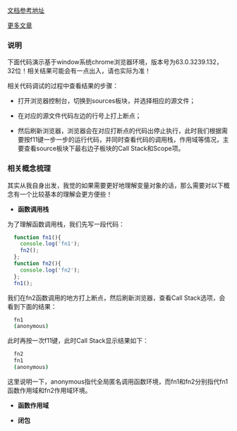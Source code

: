 [文档参考地址](http://dmitrysoshnikov.com/ecmascript/chapter-2-variable-object/)

[更多文章](https://github.com/woai30231/webDevDetails)

### 说明

下面代码演示基于window系统chrome浏览器环境，版本号为63.0.3239.132，32位！相关结果可能会有一点出入，请也实际为准！

相关代码调试的过程中查看结果的步骤：

* 打开浏览器控制台，切换到sources板块，并选择相应的源文件；

* 在对应的源文件代码左边的行号上打上断点；

* 然后刷新浏览器，浏览器会在对应打断点的代码出停止执行，此时我们根据需要按f11键一步一步的运行代码，并同时查看代码的调用栈，作用域等情况，主要查看source板块下最右边子板块的Call Stack和Scope项。

### 相关概念梳理

其实从我自身出发，我觉的如果需要更好地理解变量对象的话，那么需要对以下概念有一个比较基本的理解会更方便些！

* **函数调用栈**

为了理解函数调用栈，我们先写一段代码：

```javascript
  function fn1(){
    console.log('fn1');
    fn2();
  };
  function fn2(){
    console.log('fn2');
  };
  fn1();
```
我们在fn2函数调用的地方打上断点，然后刷新浏览器，查看Call Stack选项，会看到下面的结果：

```bash
  fn1
  (anonymous)
```
此时再按一次f11键，此时Call Stack显示结果如下：

```bash
  fn2
  fn1
  (anonymous)
```
这里说明一下，anonymous指代全局匿名调用函数环境，而fn1和fn2分别指代fn1函数作用域和fn2作用域环境。

* **函数作用域**

* **闭包**








